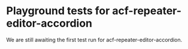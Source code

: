 # Playground tests for acf-repeater-editor-accordion
We are still awaiting the first test run for acf-repeater-editor-accordion.
